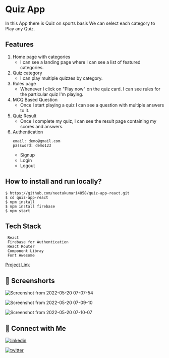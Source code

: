 # Quiz App

In this App there is Quiz on sports basis We can select each category to Play any Quiz.

## Features

1. Home page with categories
   - I can see a landing page where I can see a list of featured categories.
2. Quiz category
   - I can play multiple quizzes by category.
3. Rules page
   - Whenever I click on "Play now" on the quiz card. I can see rules for the particular quiz I'm playing.
4. MCQ Based Question
   - Once I start playing a quiz I can see a question with multiple answers to it.
5. Quiz Result
   - Once I complete my quiz, I can see the result page containing my scores and answers.
6. Authentication
    ```
    email: demo@gmail.com
    password: demo123
     ```
    - Signup
    - Login
    - Logout
## How to install and run locally?
```
$ https://github.com/neetukumari4858/quiz-app-react.git
$ cd quiz-app-react 
$ npm install
$ npm install firebase
$ npm start
```
## Tech Stack
```
 React
 Firebase for Authentication
 React Router
 Component Libray
 Font Awesome
```
[Project Link]([https://www.example.com](https://jade-buttercream-47af8f.netlify.app))

## 🔗 Screenshorts

![Screenshot from 2022-05-20 07-07-54](https://user-images.githubusercontent.com/90403664/169433116-aab33959-a4f9-4717-8c77-5a9962507244.png)

![Screenshot from 2022-05-20 07-09-10](https://user-images.githubusercontent.com/90403664/169433131-5780861c-d179-429e-9844-f41c5772fa16.png)

![Screenshot from 2022-05-20 07-10-07](https://user-images.githubusercontent.com/90403664/169433146-158e82c1-baf0-4981-a25f-f718d4f7e550.png)

## 🔗 Connect with Me

[![linkedin](https://img.shields.io/badge/linkedin-0A66C2?style=for-the-badge&logo=linkedin&logoColor=white)](https://www.linkedin.com/in/neetu-kumari-261244227/)

[![twitter](https://img.shields.io/badge/twitter-1DA1F2?style=for-the-badge&logo=twitter&logoColor=white)](https://twitter.com/NeetuKu27618407)
